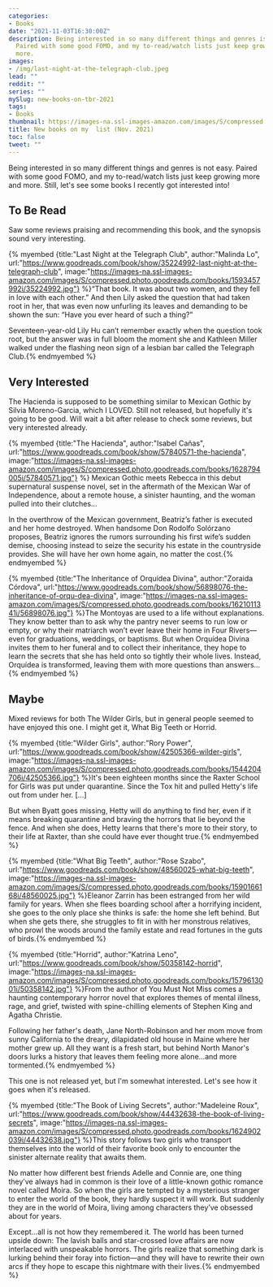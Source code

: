 ```yaml
---
categories:
- Books
date: "2021-11-03T16:30:00Z"
description: Being interested in so many different things and genres is not easy.
  Paired with some good FOMO, and my to-read/watch lists just keep growing more and
  more.
images:
- /img/last-night-at-the-telegraph-club.jpeg
lead: ""
reddit: ""
series: ""
mySlug: new-books-on-tbr-2021
tags:
- Books
thumbnail: https://images-na.ssl-images-amazon.com/images/S/compressed.photo.goodreads.com/books/1593457992i/35224992.jpg
title: New books on my  list (Nov. 2021)
toc: false
tweet: ""
---
```

Being interested in so many different things and genres is not easy. Paired with some good FOMO, and my to-read/watch lists just keep growing more and more. Still, let's see some books I recently got interested into!

<!--more-->

## To Be Read

Saw some reviews praising and recommending this book, and the synopsis sound very interesting.

{% myembed {title:"Last Night at the Telegraph Club", author:"Malinda Lo", url:"https://www.goodreads.com/book/show/35224992-last-night-at-the-telegraph-club", image:"https://images-na.ssl-images-amazon.com/images/S/compressed.photo.goodreads.com/books/1593457992i/35224992.jpg"} %}“That book. It was about two women, and they fell in love with each other.” And then Lily asked the question that had taken root in her, that was even now unfurling its leaves and demanding to be shown the sun: “Have you ever heard of such a thing?”

Seventeen-year-old Lily Hu can’t remember exactly when the question took root, but the answer was in full bloom the moment she and Kathleen Miller walked under the flashing neon sign of a lesbian bar called the Telegraph Club.{% endmyembed %}

## Very Interested

The Hacienda is supposed to be something similar to Mexican Gothic by Silvia Moreno-Garcia, which I LOVED. Still not released, but hopefully it's going to be good. Will wait a bit after release to check some reviews, but very interested already.

{% myembed {title:"The Hacienda", author:"Isabel Cañas", url:"https://www.goodreads.com/book/show/57840571-the-hacienda", image:"https://images-na.ssl-images-amazon.com/images/S/compressed.photo.goodreads.com/books/1628794005i/57840571.jpg"} %}
Mexican Gothic meets Rebecca in this debut supernatural suspense novel, set in the aftermath of the Mexican War of Independence, about a remote house, a sinister haunting, and the woman pulled into their clutches...

In the overthrow of the Mexican government, Beatriz’s father is executed and her home destroyed. When handsome Don Rodolfo Solórzano proposes, Beatriz ignores the rumors surrounding his first wife’s sudden demise, choosing instead to seize the security his estate in the countryside provides. She will have her own home again, no matter the cost.{% endmyembed %}

{% myembed {title:"The Inheritance of Orquídea Divina", author:"Zoraida Córdova", url:"https://www.goodreads.com/book/show/56898076-the-inheritance-of-orqu-dea-divina", image:"https://images-na.ssl-images-amazon.com/images/S/compressed.photo.goodreads.com/books/1621011341i/56898076.jpg"} %}The Montoyas are used to a life without explanations. They know better than to ask why the pantry never seems to run low or empty, or why their matriarch won’t ever leave their home in Four Rivers—even for graduations, weddings, or baptisms. But when Orquídea Divina invites them to her funeral and to collect their inheritance, they hope to learn the secrets that she has held onto so tightly their whole lives. Instead, Orquídea is transformed, leaving them with more questions than answers...{% endmyembed %}

## Maybe

Mixed reviews for both The Wilder Girls, but in general people seemed to have enjoyed this one. I might get it, What Big Teeth or Horrid.

{% myembed {title:"Wilder Girls", author:"Rory Power", url:"https://www.goodreads.com/book/show/42505366-wilder-girls", image:"https://images-na.ssl-images-amazon.com/images/S/compressed.photo.goodreads.com/books/1544204706i/42505366.jpg"} %}It's been eighteen months since the Raxter School for Girls was put under quarantine. Since the Tox hit and pulled Hetty's life out from under her. \[...\]

But when Byatt goes missing, Hetty will do anything to find her, even if it means breaking quarantine and braving the horrors that lie beyond the fence. And when she does, Hetty learns that there's more to their story, to their life at Raxter, than she could have ever thought true.{% endmyembed %}

{% myembed {title:"What Big Teeth", author:"Rose Szabo", url:"https://www.goodreads.com/book/show/48560025-what-big-teeth", image:"https://images-na.ssl-images-amazon.com/images/S/compressed.photo.goodreads.com/books/1590166168i/48560025.jpg"} %}Eleanor Zarrin has been estranged from her wild family for years. When she flees boarding school after a horrifying incident, she goes to the only place she thinks is safe: the home she left behind. But when she gets there, she struggles to fit in with her monstrous relatives, who prowl the woods around the family estate and read fortunes in the guts of birds.{% endmyembed %}

{% myembed {title:"Horrid", author:"Katrina Leno", url:"https://www.goodreads.com/book/show/50358142-horrid", image:"https://images-na.ssl-images-amazon.com/images/S/compressed.photo.goodreads.com/books/1579613001i/50358142.jpg"} %}From the author of You Must Not Miss comes a haunting contemporary horror novel that explores themes of mental illness, rage, and grief, twisted with spine-chilling elements of Stephen King and Agatha Christie.

Following her father's death, Jane North-Robinson and her mom move from sunny California to the dreary, dilapidated old house in Maine where her mother grew up. All they want is a fresh start, but behind North Manor's doors lurks a history that leaves them feeling more alone...and more tormented.{% endmyembed %}

This one is not released yet, but I'm somewhat interested. Let's see how it goes when it's released.

{% myembed {title:"The Book of Living Secrets", author:"Madeleine Roux", url:"https://www.goodreads.com/book/show/44432638-the-book-of-living-secrets", image:"https://images-na.ssl-images-amazon.com/images/S/compressed.photo.goodreads.com/books/1624902039i/44432638.jpg"} %}This story follows two girls who transport themselves into the world of their favorite book only to encounter the sinister alternate reality that awaits them.

No matter how different best friends Adelle and Connie are, one thing they’ve always had in common is their love of a little-known gothic romance novel called Moira. So when the girls are tempted by a mysterious stranger to enter the world of the book, they hardly suspect it will work. But suddenly they are in the world of Moira, living among characters they’ve obsessed about for years.

Except…all is not how they remembered it. The world has been turned upside down: The lavish balls and star-crossed love affairs are now interlaced with unspeakable horrors. The girls realize that something dark is lurking behind their foray into fiction—and they will have to rewrite their own arcs if they hope to escape this nightmare with their lives.{% endmyembed %}